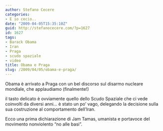 ```yaml
---
author: Stefano Cecere
categories:
- E io cecio..
date: "2009-04-05T15:35:10Z"
guid: http://stefanocecere.com/?p=1627
id: 1627
tags:
- Barack Obama
- Iran
- Praga
- scudo spaziale
- video
title: Obama e Praga
slug: /2009/04/05/obama-e-praga/
---
```


Obama è arrivato a Praga con un bel discorso sul disarmo nucleare mondiale, che applaudiamo (finalmente!)
  
il tasto delicato è ovviamente quello dello Scudo Spaziale che ci vede coinvolti da diversi anni&#8230; è stato un po&#8217; vago, delegando la decisione sulla sua costruzione al comportamento dell&#8217;Iran.

Ecco una prima dichiarazione di Jam Tamas, umanista e portavoce del movimento nonviolento &#8220;no alle basi&#8221;.